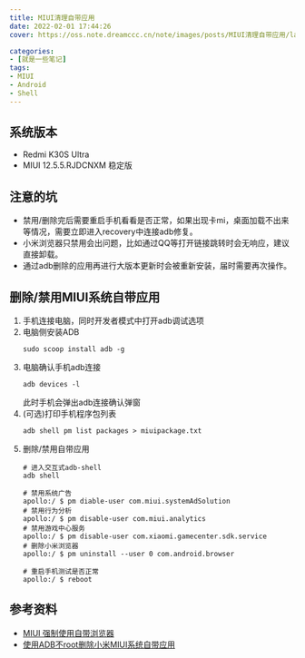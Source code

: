 ```yaml
---
title: MIUI清理自带应用
date: 2022-02-01 17:44:26
cover: https://oss.note.dreamccc.cn/note/images/posts/MIUI清理自带应用/laji-miui.jpg?x-oss-process=style/blog_title

categories:
- [就是一些笔记]
tags:
- MIUI
- Android
- Shell
---
```

## 系统版本

- Redmi K30S Ultra
- MIUI 12.5.5.RJDCNXM 稳定版

<!--more-->
## 注意的坑

- 禁用/删除完后需要重启手机看看是否正常，如果出现卡mi，桌面加载不出来等情况，需要立即进入recovery中连接adb修复。
- 小米浏览器只禁用会出问题，比如通过QQ等打开链接跳转时会无响应，建议直接卸载。
- 通过adb删除的应用再进行大版本更新时会被重新安装，届时需要再次操作。

## 删除/禁用MIUI系统自带应用

1. 手机连接电脑，同时开发者模式中打开adb调试选项
2. 电脑侧安装ADB
    ```shell
    sudo scoop install adb -g 
    ```
3. 电脑确认手机adb连接
    ```shell
    adb devices -l
    ```
   此时手机会弹出adb连接确认弹窗
4. (可选)打印手机程序包列表
    ```shell
    adb shell pm list packages > miuipackage.txt
    ```
5. 删除/禁用自带应用
    ```shell
    # 进入交互式adb-shell
    adb shell

    # 禁用系统广告
    apollo:/ $ pm diable-user com.miui.systemAdSolution
    # 禁用行为分析
    apollo:/ $ pm disable-user com.miui.analytics
    # 禁用游戏中心服务
    apollo:/ $ pm disable-user com.xiaomi.gamecenter.sdk.service 
    # 删除小米浏览器
    apollo:/ $ pm uninstall --user 0 com.android.browser

    # 重启手机测试是否正常
    apollo:/ $ reboot
    ```

## 参考资料

- [MIUI 强制使用自带浏览器](https://www.v2ex.com/t/640913)
- [使用ADB不root删除小米MIUI系统自带应用](https://fengooge.blogspot.com/2019/03/taking-ADB-to-uninstall-system-applications-in-MIUI-without-root.html)
